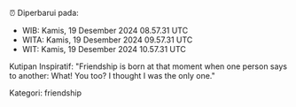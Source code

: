 ⏰ Diperbarui pada:
- WIB: Kamis, 19 Desember 2024 08.57.31 UTC
- WITA: Kamis, 19 Desember 2024 09.57.31 UTC
- WIT: Kamis, 19 Desember 2024 10.57.31 UTC

Kutipan Inspiratif:
"Friendship is born at that moment when one person says to another: What! You too? I thought I was the only one."


Kategori: friendship

